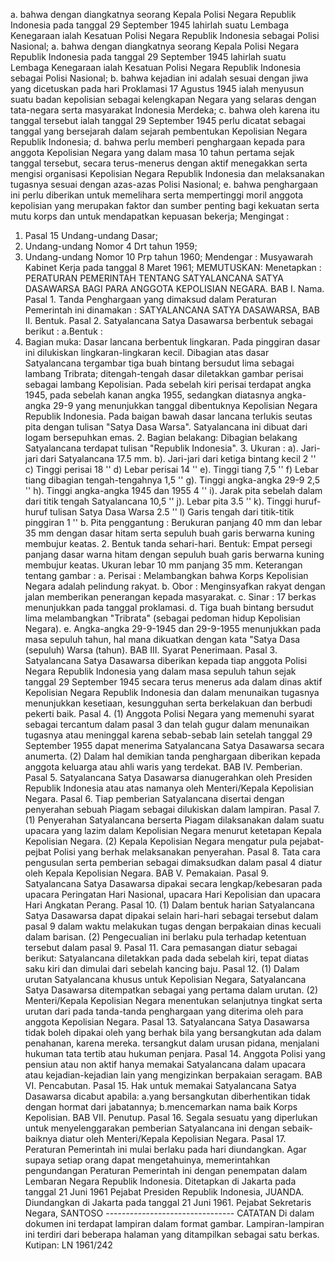  a. bahwa dengan diangkatnya seorang Kepala Polisi Negara Republik Indonesia pada tanggal 29 September 1945 lahirlah suatu Lembaga Kenegaraan ialah Kesatuan Polisi Negara Republik Indonesia sebagai Polisi Nasional; a. bahwa dengan diangkatnya seorang Kepala Polisi Negara Republik Indonesia pada tanggal 29 September 1945 lahirlah suatu Lembaga Kenegaraan ialah Kesatuan Polisi Negara Republik Indonesia sebagai Polisi Nasional;
b. bahwa kejadian ini adalah sesuai dengan jiwa yang dicetuskan pada hari Proklamasi 17 Agustus 1945 ialah menyusun suatu badan kepolisian sebagai kelengkapan Negara yang selaras dengan tata-negara serta masyarakat Indonesia Merdeka;
c. bahwa oleh karena itu tanggal tersebut ialah tanggal 29 September 1945 perlu dicatat sebagai tanggal yang bersejarah dalam sejarah pembentukan Kepolisian Negara Republik Indonesia;
d. bahwa perlu memberi penghargaan kepada para anggota Kepolisian Negara yang dalam masa 10 tahun pertama sejak tanggal tersebut, secara terus-menerus dengan aktif menegakkan serta mengisi organisasi Kepolisian Negara Republik Indonesia dan melaksanakan tugasnya sesuai dengan azas-azas Polisi Nasional;
e. bahwa penghargaan ini perlu diberikan untuk memelihara serta mempertinggi moril anggota kepolisian yang merupakan faktor dan sumber penting bagi kekuatan serta mutu korps dan untuk mendapatkan kepuasan bekerja;
Mengingat :

1. Pasal 15 Undang-undang Dasar;
2. Undang-undang Nomor 4 Drt tahun 1959;
3. Undang-undang Nomor 10 Prp tahun 1960; Mendengar : Musyawarah Kabinet Kerja pada tanggal 8 Maret 1961;
MEMUTUSKAN:
 Menetapkan : PERATURAN PEMERINTAH TENTANG SATYALANCANA SATYA DASAWARSA BAGI PARA ANGGOTA KEPOLISIAN NEGARA. BAB I. Nama. Pasal 1. Tanda Penghargaan yang dimaksud dalam Peraturan Pemerintah ini dinamakan : SATYALANCANA SATYA DASAWARSA, BAB II. Bentuk. Pasal 2. Satyalancana Satya Dasawarsa berbentuk sebagai berikut :
a.Bentuk :
1. Bagian muka: Dasar lancana berbentuk lingkaran. Pada pinggiran dasar ini dilukiskan lingkaran-lingkaran kecil. Dibagian atas dasar Satyalancana tergambar tiga buah bintang bersudut lima sebagai lambang Tribrata; ditengah-tengah dasar diletakkan gambar perisai sebagai lambang Kepolisian. Pada sebelah kiri perisai terdapat angka 1945, pada sebelah kanan angka 1955, sedangkan diatasnya angka-angka 29-9 yang menunjukkan tanggal dibentuknya Kepolisian Negara Republik Indonesia. Pada baigan bawah dasar lancana terlukis seutas pita dengan tulisan "Satya Dasa Warsa". Satyalancana ini dibuat dari logam bersepuhkan emas. 2. Bagian belakang: Dibagian belakang Satyalancana terdapat tulisan "Republik Indonesia". 3. Ukuran : a). Jari-jari dari Satyalancana 17.5 mm. b). Jari-jari dari ketiga bintang kecil 2 '' c) Tinggi perisai 18 '' d) Lebar perisai 14 '' e). Tinggi tiang 7,5 '' f) Lebar tiang dibagian tengah-tengahnya 1,5 '' g). Tinggi angka-angka 29-9 2,5 '' h). Tinggi angka-angka 1945 dan 1955 4 '' i). Jarak pita sebelah dalam dari titik tengah Satyalancana 10,5 '' j). Lebar pita 3.5 '' k). Tinggi huruf-huruf tulisan Satya Dasa Warsa 2.5 '' l) Garis tengah dari titik-titik pinggiran 1 '' b. Pita penggantung : Berukuran panjang 40 mm dan lebar 35 mm dengan dasar hitam serta sepuluh buah garis berwarna kuning membujur keatas. 2. Bentuk tanda sehari-hari. Bentuk: Empat persegi panjang dasar warna hitam dengan sepuluh buah garis berwarna kuning membujur keatas. Ukuran lebar 10 mm panjang 35 mm. Keterangan tentang gambar :
a. Perisai : Melambangkan bahwa Korps Kepolisian Negara adalah pelindung rakyat. b. Obor : Menginsyafkan rakyat dengan jalan memberikan penerangan kepada masyarakat. c. Sinar : 17 berkas menunjukkan pada tanggal proklamasi. d. Tiga buah bintang bersudut lima melambangkan "Tribrata" (sebagai pedoman hidup Kepolisian Negara). e. Angka-angka 29-9-1945 dan 29-9-1955 menunjukkan pada masa sepuluh tahun, hal mana dikuatkan dengan kata "Satya Dasa (sepuluh) Warsa (tahun). BAB III. Syarat Penerimaan. Pasal 3. Satyalancana Satya Dasawarsa diberikan kepada tiap anggota Polisi Negara Republik Indonesia yang dalam masa sepuluh tahun sejak tanggal 29 September 1945 secara terus menerus ada dalam dinas aktif Kepolisian Negara Republik Indonesia dan dalam menunaikan tugasnya menunjukkan kesetiaan, kesungguhan serta berkelakuan dan berbudi pekerti baik. Pasal 4. (1) Anggota Polisi Negara yang memenuhi syarat sebagai tercantum dalam pasal 3 dan telah gugur dalam menunaikan tugasnya atau meninggal karena sebab-sebab lain setelah tanggal 29 September 1955 dapat menerima Satyalancana Satya Dasawarsa secara anumerta. (2) Dalam hal demikian tanda penghargaan diberikan kepada anggota keluarga atau ahli waris yang terdekat. BAB IV. Pemberian. Pasal 5. Satyalancana Satya Dasawarsa dianugerahkan oleh Presiden Republik Indonesia atau atas namanya oleh Menteri/Kepala Kepolisian Negara. Pasal 6. Tiap pemberian Satyalancana disertai dengan penyerahan sebuah Piagam sebagai dilukiskan dalam lampiran. Pasal 7. (1) Penyerahan Satyalancana berserta Piagam dilaksanakan dalam suatu upacara yang lazim dalam Kepolisian Negara menurut ketetapan Kepala Kepolisian Negara. (2) Kepala Kepolisian Negara mengatur pula pejabat-pejbat Polisi yang berhak melaksanakan penyerahan. Pasal 8. Tata cara pengusulan serta pemberian sebagai dimaksudkan dalam pasal 4 diatur oleh Kepala Kepolisian Negara. BAB V. Pemakaian. Pasal 9. Satyalancana Satya Dasawarsa dipakai secara lengkap/kebesaran pada upacara Peringatan Hari Nasional, upacara Hari Kepolisian dan upacara Hari Angkatan Perang. Pasal 10. (1) Dalam bentuk harian Satyalancana Satya Dasawarsa dapat dipakai selain hari-hari sebagai tersebut dalam pasal 9 dalam waktu melakukan tugas dengan berpakaian dinas kecuali dalam barisan. (2) Pengecualian ini berlaku pula terhadap ketentuan tersebut dalam pasal 9. Pasal 11. Cara pemasangan diatur sebagai berikut: Satyalancana diletakkan pada dada sebelah kiri, tepat diatas saku kiri dan dimulai dari sebelah kancing baju. Pasal 12. (1) Dalam urutan Satyalancana khusus untuk Kepolisian Negara, Satyalancana Satya Dasawarsa ditempatkan sebagai yang pertama dalam urutan. (2) Menteri/Kepala Kepolisian Negara menentukan selanjutnya tingkat serta urutan dari pada tanda-tanda penghargaan yang diterima oleh para anggota Kepolisian Negara. Pasal 13. Satyalancana Satya Dasawarsa tidak boleh dipakai oleh yang berhak bila yang bersangkutan ada dalam penahanan, karena mereka. tersangkut dalam urusan pidana, menjalani hukuman tata tertib atau hukuman penjara. Pasal 14. Anggota Polisi yang pensiun atau non aktif hanya memakai Satyalancana dalam upacara atau kejadian-kejadian lain yang mengizinkan berpakaian seragam. BAB VI. Pencabutan. Pasal 15. Hak untuk memakai Satyalancana Satya Dasawarsa dicabut apabila:
a.yang bersangkutan diberhentikan tidak dengan hormat dari jabatannya;
b.mencemarkan nama baik Korps Kepolisian. BAB VII. Penutup. Pasal 16. Segala sesuatu yang diperlukan untuk menyelenggarakan pemberian Satyalancana ini dengan sebaik-baiknya diatur oleh Menteri/Kepala Kepolisian Negara. Pasal 17. Peraturan Pemerintah ini mulai berlaku pada hari diundangkan. Agar supaya setiap orang dapat mengetahuinya, memerintahkan pengundangan Peraturan Pemerintah ini dengan penempatan dalam Lembaran Negara Republik Indonesia. Ditetapkan di Jakarta pada tanggal 21 Juni 1961 Pejabat Presiden Republik Indonesia, JUANDA. Diundangkan di Jakarta pada tanggal 21 Juni 1961. Pejabat Sekretaris Negara, SANTOSO -------------------------------- CATATAN Di dalam dokumen ini terdapat lampiran dalam format gambar. Lampiran-lampiran ini terdiri dari beberapa halaman yang ditampilkan sebagai satu berkas. Kutipan: LN 1961/242